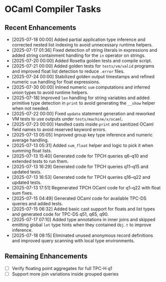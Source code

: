 # OCaml Compiler Tasks

## Recent Enhancements
- [2025-07-18 00:00] Added partial application type inference and corrected
  nested list indexing to avoid unnecessary runtime helpers.
- [2025-07-17 01:36] Fixed detection of string literals in expressions and
  added string containment handling for the `in` operator on strings.
- [2025-07-20 00:00] Added Rosetta golden tests and compile script.
- [2025-07-21 00:00] Added golden tests for `tests/vm/valid` programs and
  improved float list detection to reduce `.error` files.
- [2025-07-24 00:00] Stabilized golden output timestamps and refined
  numeric `sum` handling for float expressions.
- [2025-07-30 00:00] Inlined numeric `sum` computations and inferred union
  types to avoid runtime helpers.
- [2025-07-18] Improved `len` handling for string variables and added
  primitive type detection in `print` to avoid generating the `__show`
  helper when not needed.
- [2025-07-22 00:00] Fixed `update` statement generation and reworked VM tests
  to use outputs under `tests/machine/x/ocaml`.
- [2025-07-23 00:00] Handled casts inside `print` and sanitized OCaml field names
  to avoid reserved keyword errors.
- [2025-07-13 05:05] Improved group key type inference and numeric average handling.
- [2025-07-13 05:31] Added `sum_float` helper and logic to pick it when summing float lists.
- [2025-07-13 15:40] Generated code for TPCH queries q6–q10 and extended tests to run them.
- [2025-07-13 16:29] Generated code for TPCH queries q11–q15 and updated tests.
- [2025-07-13 16:53] Generated code for TPCH queries q16–q22 and updated tests.
- [2025-07-13 17:51] Regenerated TPCH OCaml code for q1–q22 with float sum fixes.
- [2025-07-15 04:49] Generated OCaml code for available TPC-DS queries and added tests.
- [2025-07-15 06:32] Added basic cast support for floats and list types and generated code for TPC-DS q51, q65, q90.
- [2025-07-17 07:10] Added type annotations in inner joins and skipped emitting
  global `let` type hints when they contained `Obj.t` to improve inference.
- [2025-07-18 08:15] Eliminated unused anonymous record definitions and improved
  query scanning with local type environments.

## Remaining Enhancements
- [ ] Verify floating point aggregates for full TPC-H q1
- [ ] Support more join variations inside grouped queries
